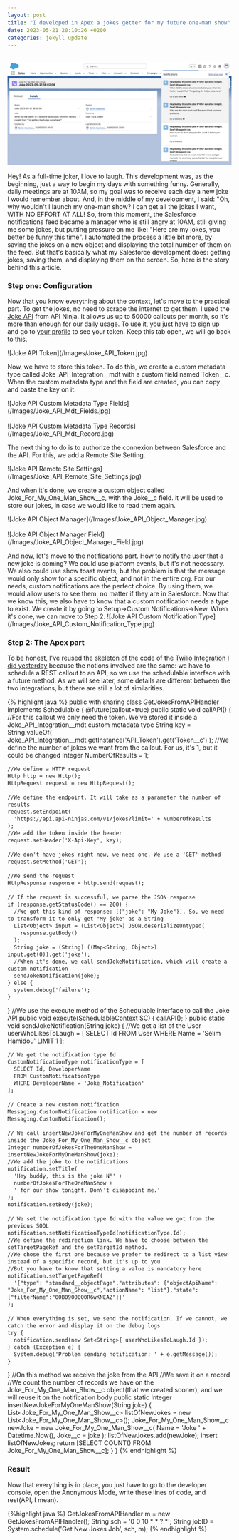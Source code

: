 ```yaml
---
layout: post
title: "I developed in Apex a jokes getter for my future one-man show"
date: 2023-05-21 20:10:26 +0200
categories: jekyll update
---
```

<br>![Joke API Result](/Images/Joke_API_Result.jpg)<br>

<p>Hey! As a full-time joker, I love to laugh. This development was, as the beginning, just a way to begin my days with something funny. Generally, daily meetings are at 10AM, so my goal was to receive each day a new joke I would remember about. And, in the middle of my development, I said: "Oh, why wouldn't I launch my one-man show? I can get all the jokes I want, WITH NO EFFORT AT ALL! 
So, from this moment, the Salesforce notifications feed became a manager who is still angry at 10AM, still giving me some jokes, but putting pressure on me like: "Here are my jokes, you better be funny this time". 
I automated the process a little bit more, by saving the jokes on a new object and displaying the total number of them on the feed. But that's basically what my Salesforce development does: getting jokes, saving them, and displaying them on the screen. 
So, here is the story behind this article.</p>

<h3>Step one: Configuration</h3>
<p>Now that you know everything about the context, let's move to the practical part. 
To get the jokes, no need to scrape the internet to get them. I used the <a href="https://api-ninjas.com/api/jokes">Joke API</a> from API Ninja. It allows us up to 50000 callouts per month, so it's more than enough for our daily usage. To use it, you just have to sign up and go to <a href="https://api-ninjas.com/profile">your profile</a> to see your token. Keep this tab open, we will go back to this.</p>
![Joke API Token](/Images/Joke_API_Token.jpg)
<p>Now, we have to store this token. To do this, we create a custom metadata type called Joke_API_Integration__mdt with a custom field named Token__c. When the custom metadata type and the field are created, you can copy and paste the key on it.</p>
![Joke API Custom Metadata Type Fields](/Images/Joke_API_Mdt_Fields.jpg)
<br><br>
![Joke API Custom Metadata Type Records](/Images/Joke_API_Mdt_Record.jpg)
<p>The next thing to do is to authorize the connexion between Salesforce and the API. For this, we add a Remote Site Setting.</p>
![Joke API Remote Site Settings](/Images/Joke_API_Remote_Site_Settings.jpg)

<p>And when it's done, we create a custom object called Joke_For_My_One_Man_Show__c, with the Joke__c field. it will be used to store our jokes, in case we would like to read them again.</p>
![Joke API Object Manager](/Images/Joke_API_Object_Manager.jpg)
<br><br>
![Joke API Object Manager Field](/Images/Joke_API_Object_Manager_Field.jpg)

<p>And now, let's move to the notifications part. How to notify the user that a new joke is coming? We could use platform events, but it's not necessary. We also could use show toast events, but the problem is that the message would only show for a specific object, and not in the entire org. For our needs, custom notifications are the perfect choice. By using them, we would allow users to see them, no matter if they are in Salesforce. Now that we know this, we also have to know that a custom notification needs a type to exist. We create it by going to Setup->Custom Notifications->New. 
When it's done, we can move to Step 2.
![Joke API Custom Notification Type](/Images/Joke_API_Custom_Notification_Type.jpg)

<h3>Step 2: The Apex part</h3>
<p>To be honest, I've reused the skeleton of the code of the <a href="https://www.selimhamidou.com/posts/I_Developed_A_Solution_To_Receive_SMS_Alert_Before_A_Meeting">Twilio Integration I did yesterday</a> because the notions involved are the same: we have to schedule a REST callout to an API, so we use the schedulable interface with a future method. As we will see later, some details are different between the two integrations, but there are still a lot of similarities.</p>

{% highlight java %}
public with sharing class GetJokesFromAPIHandler implements Schedulable {
  @future(callout=true)
  public static void callAPI() {
    //For this callout we only need the token. We've stored it inside a Joke_API_Integration__mdt custom metadata type
    String key = String.valueOf(
      Joke_API_Integration__mdt.getInstance('API_Token').get('Token__c')
    );
    //We define the number of jokes we want from the callout. For us, it's 1, but it could be changed
    Integer NumberOfResults = 1;

    //We define a HTTP request
    Http http = new Http();
    HttpRequest request = new HttpRequest();

    //We define the endpoint. It will take as a parameter the number of results
    request.setEndpoint(
      'https://api.api-ninjas.com/v1/jokes?limit=' + NumberOfResults
    );
    //We add the token inside the header
    request.setHeader('X-Api-Key', key);

    //We don't have jokes right now, we need one. We use a 'GET' method
    request.setMethod('GET');

    //We send the request
    HttpResponse response = http.send(request);

    // If the request is successful, we parse the JSON response
    if (response.getStatusCode() == 200) {
      //We got this kind of response: [{"joke": "My Joke"}]. So, we need to transform it to only get "My joke" as a String
      List<Object> input = (List<Object>) JSON.deserializeUntyped(
        response.getBody()
      );
      String joke = (String) ((Map<String, Object>) input.get(0)).get('joke');
      //When it's done, we call sendJokeNotification, which will create a custom notification
      sendJokeNotification(joke);
    } else {
      system.debug('failure');
    }
  }
  //We use the execute method of the Schedulable interface to call the Joke API
  public void execute(SchedulableContext SC) {
    callAPI();
  }
  public static void sendJokeNotification(String joke) {
    //We get a list of the
    User userWhoLikesToLaugh = [
      SELECT Id
      FROM User
      WHERE Name = 'Sélim Hamidou'
      LIMIT 1
    ];

    // We get the notification type Id
    CustomNotificationType notificationType = [
      SELECT Id, DeveloperName
      FROM CustomNotificationType
      WHERE DeveloperName = 'Joke_Notification'
    ];

    // Create a new custom notification
    Messaging.CustomNotification notification = new Messaging.CustomNotification();

    // We call insertNewJokeForMyOneManShow and get the number of records inside the Joke_For_My_One_Man_Show__c object
    Integer numberOfJokesForTheOneManShow = insertNewJokeForMyOneManShow(joke);
    //We add the joke to the notifications
    notification.setTitle(
      'Hey buddy, this is the joke N°' +
      numberOfJokesForTheOneManShow +
      ' for our show tonight. Don\'t disappoint me.'
    );
    notification.setBody(joke);

    // We set the notification type Id with the value we got from the previous SOQL
    notification.setNotificationTypeId(notificationType.Id);
    //We define the redirection link. We have to choose between the setTargetPageRef and the setTargetId method.
    //We chose the first one because we prefer to redirect to a list view instead of a specific record, but it's up to you
    //But you have to know that setting a value is mandatory here
    notification.setTargetPageRef(
      '{"type": "standard__objectPage","attributes": {"objectApiName": "Joke_For_My_One_Man_Show__c","actionName": "list"},"state":{"filterName":"00B0900000R6wKNEAZ"}}'
    );

    // When everything is set, we send the notification. If we cannot, we catch the error and display it on the debug logs
    try {
      notification.send(new Set<String>{ userWhoLikesToLaugh.Id });
    } catch (Exception e) {
      System.debug('Problem sending notification: ' + e.getMessage());
    }
  }
  //On this method we receive the joke from the API
  //We save it on a record
  //We count the number of records we have on the Joke_For_My_One_Man_Show__c object(that we created sooner), and we will reuse it on the notification body
  public static Integer insertNewJokeForMyOneManShow(String joke) {
    List<Joke_For_My_One_Man_Show__c> listOfNewJokes = new List<Joke_For_My_One_Man_Show__c>();
    Joke_For_My_One_Man_Show__c newJoke = new Joke_For_My_One_Man_Show__c(
      Name = 'Joke ' + Datetime.Now(),
      Joke__c = joke
    );
    listOfNewJokes.add(newJoke);
    insert listOfNewJokes;
    return [SELECT COUNT() FROM Joke_For_My_One_Man_Show__c];
  }
}
{% endhighlight %}

<h3>Result</h3>
<p>Now that everything is in place, you just have to go to the developer console, open the Anonymous Mode, write these lines of code, and rest(API, I mean).</p>

{%highlight java %}
GetJokesFromAPIHandler m = new GetJokesFromAPIHandler();
String sch = '0 0 10 * * ? *';
String jobID = System.schedule('Get New Jokes Job', sch, m);
{% endhighlight %}






